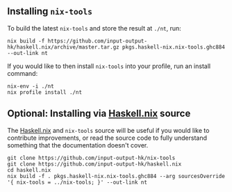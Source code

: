 ## Installing `nix-tools`

To build the latest `nix-tools` and store the result at `./nt`, run:

```shell
nix build -f https://github.com/input-output-hk/haskell.nix/archive/master.tar.gz pkgs.haskell-nix.nix-tools.ghc884 --out-link nt
```

If you would like to then install `nix-tools` into your profile, run an install
command:

```shell
nix-env -i ./nt
nix profile install ./nt
```

## Optional: Installing via [Haskell.nix][] source

The [Haskell.nix][] and `nix-tools` source will be useful if you would
like to contribute improvements, or read the source code to fully
understand something that the documentation doesn't cover.

```shell
git clone https://github.com/input-output-hk/nix-tools
git clone https://github.com/input-output-hk/haskell.nix
cd haskell.nix
nix build -f . pkgs.haskell-nix.nix-tools.ghc884 --arg sourcesOverride '{ nix-tools = ../nix-tools; }' --out-link nt
```

[haskell.nix]: https://github.com/input-output-hk/haskell.nix
